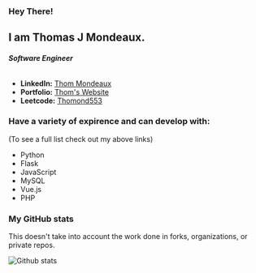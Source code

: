 ### Hey There! 

## I am Thomas J Mondeaux.

###### ***Software Engineer*** 

* **LinkedIn:** [Thom Mondeaux](https://www.linkedin.com/in/thom-mondeaux-84814419b/)
* **Portfolio:** [Thom's Website](https://thommond.github.io/Thom-Mond-github.io/)
* **Leetcode:** [Thomond553](https://leetcode.com/Thommond553/)

### Have a variety of expirence and can develop with:
(To see a full list check out my above links)

* Python
* Flask
* JavaScript
* MySQL
* Vue.js
* PHP


### My GitHub stats

This doesn't take into account the work done in forks, organizations, or private repos.

![Github stats](https://github-readme-stats.vercel.app/api?username=Thommond&show_icons=true)



